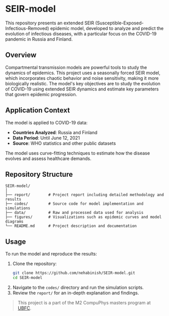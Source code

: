 # SEIR-model

This repository presents an extended SEIR (Susceptible-Exposed-Infectious-Removed) epidemic model, developed to analyze and predict the evolution of infectious diseases, with a particular focus on the COVID-19 pandemic in Russia and Finland.

## Overview

Compartmental transmission models are powerful tools to study the dynamics of epidemics. This project uses a seasonally forced SEIR model, which incorporates chaotic behavior and noise sensitivity, making it more biologically realistic. The model's key objectives are to study the evolution of COVID-19 using extended SEIR dynamics and estimate key parameters that govern epidemic progression.

## Application Context

The model is applied to COVID-19 data:
- **Countries Analyzed**: Russia and Finland
- **Data Period**: Until June 12, 2021
- **Source**: WHO statistics and other public datasets

The model uses curve-fitting techniques to estimate how the disease evolves and assess healthcare demands.

## Repository Structure

```
SEIR-model/
│
├── report/        # Project report including detailed methodology and results
├── codes/         # Source code for model implementation and simulations
├── data/          # Raw and processed data used for analysis
├── figures/       # Visualizations such as epidemic curves and model diagrams
└── README.md      # Project description and documentation
```

## Usage

To run the model and reproduce the results:

1. Clone the repository:
   ```bash
   git clone https://github.com/nehabinish/SEIR-model.git
   cd SEIR-model
   ```
2. Navigate to the `codes/` directory and run the simulation scripts.
3. Review the `report/` for an in-depth explanation and findings.

> This project is a part of the M2 CompuPhys masters program at [UBFC](https://www.ubfc.fr/en/).

 
